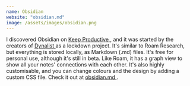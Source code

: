 ```yaml
---
name: Obsidian
website: "obsidian.md"
image: /assets/images/obsidian.png
---
```

I discovered Obsidian on <a href="https://www.keepproductive.com/">Keep Productive <i class="fas fa-external-link-alt"></i></a>, and it was started by the creators of <a href="https://dynalist.io/">Dynalist <i class="fas fa-external-link-alt"></i></a> as a lockdown project. It's similar to Roam Research, but everything is stored locally, as Markdown (.md) files. It's free for personal use, although it's still in beta. Like Roam, it has a graph view to show all your notes' connections with each other. It's also highly customisable, and you can change colours and the design by adding a custom CSS file. Check it out at <a href="https://obsidian.md">obsidian.md <i class="fas fa-external-link-alt"></i></a>.